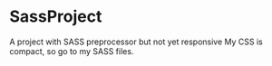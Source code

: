 # SassProject
A project with SASS preprocessor but not yet responsive
My CSS is compact, so go to my SASS files.
